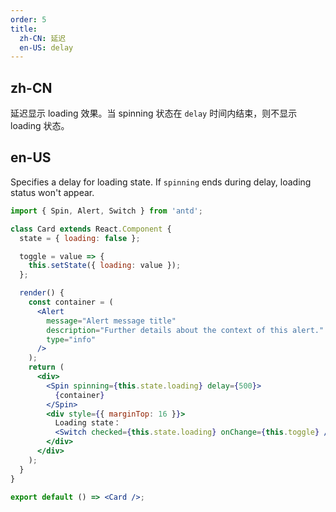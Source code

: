 ```yaml
---
order: 5
title:
  zh-CN: 延迟
  en-US: delay
---
```


## zh-CN

延迟显示 loading 效果。当 spinning 状态在 `delay` 时间内结束，则不显示 loading 状态。

## en-US

Specifies a delay for loading state. If `spinning` ends during delay, loading status won't appear.

```jsx
import { Spin, Alert, Switch } from 'antd';

class Card extends React.Component {
  state = { loading: false };

  toggle = value => {
    this.setState({ loading: value });
  };

  render() {
    const container = (
      <Alert
        message="Alert message title"
        description="Further details about the context of this alert."
        type="info"
      />
    );
    return (
      <div>
        <Spin spinning={this.state.loading} delay={500}>
          {container}
        </Spin>
        <div style={{ marginTop: 16 }}>
          Loading state：
          <Switch checked={this.state.loading} onChange={this.toggle} />
        </div>
      </div>
    );
  }
}

export default () => <Card />;
```
